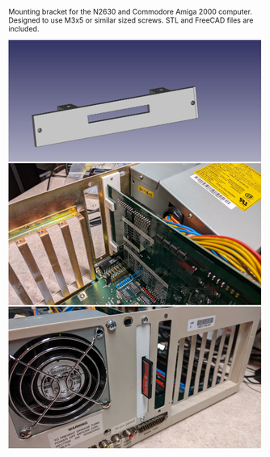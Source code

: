 Mounting bracket for the N2630 and Commodore Amiga 2000 computer. Designed to use M3x5 or similar sized screws. STL and FreeCAD files are included.

<img src="/Images/N2630-A2000-Bracket.jpg" width=500>
<img src="/Images/A2000-Bracket-1.jpg" width=500>
<img src="/Images/A2000-Bracket-2.jpg" width=500>

